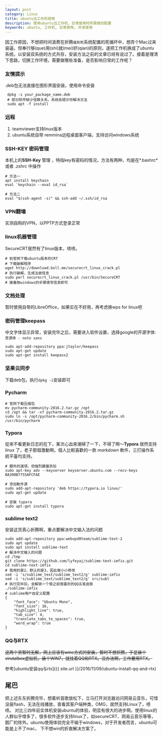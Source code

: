 ```yaml
---
layout: post
category: Linux
title: ubuntu当工作机使用
description: 使用ubuntu当工作机，日常使用时所需做的配置
keywords: ubuntu, 工作机, 日常使用, 开发使用
---
```


因工作原因，不想把时间浪费在折腾`瘟到死`系统配置的死循环中，想弄个Mac过来装逼，但奉行够(que)用(shi)就(mei)好(qian)的原则，遂把工作机换成了*ubuntu*系统。以安装双系统的方式共存，安装方法之前的文章已经有说过了。接着是理清下思路，切换工作环境，需要做哪些准备，是否影响日常的工作呢？
<!-- more -->

### 友情提示
 .deb包无法直接在图形界面安装，使用命令安装

```shell
 dpkg -i your_package_name.deb
 # 部分软件缺少信赖关系，系统会提示你解决方法
 sudo apt -f install
```

### 远程
1. teamviewer支持linux版本
2. ubuntu系统自带 remmina远程桌面客户端，支持访问windows系统

### SSH-KEY 密码管理

本机上的**SSH-Key** 管理 ，特指key有密码的情况，方法有两种，均是在*.bashrc* 或者 *.zshrc* 中操作

```shell
# 方法一
apt install keychain
eval `keychain --eval id_rsa`

# 方法二
eval "$(ssh-agent -s)" && ssh-add ~/.ssh/id_rsa
```

### VPN翻墙
实测自购的VPN，以PPTP方式登录正常

### linux机器管理
SecureCRT居然有了linux版本，啧啧。

```shell
# 到官网下载ubuntu版本的CRT
# 下载破解程序
wget http://download.boll.me/securecrt_linux_crack.pl  
# 执行破解，生成注册信息
sudo perl securecrt_linux_crack.pl /usr/bin/SecureCRT  
# 接着按windows的步骤填写信息即可
```

### 文档处理
暂时使用自带的LibreOffice，如果实在不好用，再考虑换wps for linux吧

### 密码管理keepass
中文字体显示异常，安装完毕之后，需要进入软件设置，选择google的开源字体: `思源体 - noto sans`

```shell
sudo apt-add-repository ppa:jtaylor/keepass
sudo apt-get update
sudo apt-get install keepass2
```

### 坚果云同步
下载deb包，执行`dpkg -i`安装即可

###  Pycharm

```shell
# 官网下载压缩包
mv pycharm-community-2016.2.tar.gz /opt
cd /opt && tar -xf pycharm-community-2016.2.tar.gz
sudo ln -s /opt/pycharm-community-2016.2/bin/pycharm.sh /usr/bin/pycharm
```

### Typora

從來不看更新日志的在下，某次心血來潮掃了一下，不得了啊～**Typora** 居然支持 *linux* 了，老子那個激動啊。個人比較喜歡的一款 *markdown* 軟件，三打操作系統平臺均支持。

```shell
# 額外的選項，但強烈建議添加
sudo apt-key adv --keyserver keyserver.ubuntu.com --recv-keys BA300B7755AFCFAE

# 添加軟件源
sudo add-apt-repository 'deb https://typora.io linux/'
sudo apt-get update

# 安裝 typora
sudo apt-get install typora
```



### sublime text2

安装这货真心折腾啊，重点要解决中文输入法的问题

```shell
sudo add-apt-repository ppa:webupd8team/sublime-text-2
sudo apt update
sudo apt install sublime-text
# 解决中文输入的问题
cd /tmp 
git clone https://github.com/lyfeyaj/sublime-text-imfix.git
cd sublime-text-imfix 
# 我用的是2，默认的是3，因此做小小修改
sed -i 's/sublime_text/sublime_text2/g' sublime-imfix
sed -i 's/sublime_text/sublime_text2/g' src/subl
# 执行完毕后，会解锁一个我之前很喜欢的QQ五笔皮肤
./sublime-imfix
# sublime用户自定义配置
{
    "font_face": "Ubuntu Mono",
    "font_size": 16,
    "highlight_line": true,
    "tab_size": 4,
    "translate_tabs_to_spaces": true,
    "word_wrap": true
}
```

### QQ与RTX
~~这两个货暂时无解，网上应该有wine方式的安装，暂时不想折腾，于是装个virutalbox虚拟机，装个WIN7，就挂着QQ和RTX。没办法啊，工作要用RTX。~~

参考[ubuntu安装qq与rtx]({{ site.url }}/2016/11/09/ubuntu-install-qq-and-rtx)

## 尾巴

把上述东东折腾完毕，想着听首歌放松下，立马打开浏览器访问网易云音乐，可惜没装flash，无法在线播放，查看其客户端种类，OMG，居然支持Linux了，啧啧。
对比三四年前实体机安装ubuntu的体验，明显有很大的进步啊。使用linux的人群似乎增多了，很多软件逐步支持linux了，如secureCRT、网易云音乐等等，鹅厂的除外。ubuntu使用体验完全不输于windows，对于开发者而言，ubuntu可能是上不了mac， 下不想win的折衷解决方案了。

